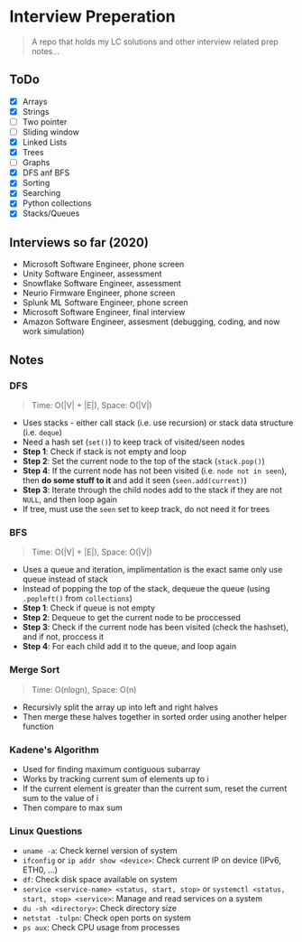 # Interview Preperation
> A repo that holds my LC solutions and other interview related prep notes...

## ToDo
- [x] Arrays
- [x] Strings
- [ ] Two pointer
- [ ] Sliding window
- [x] Linked Lists
- [X] Trees
- [ ] Graphs
- [X] DFS anf BFS
- [X] Sorting
- [X] Searching
- [X] Python collections
- [x] Stacks/Queues

## Interviews so far (2020)
- Microsoft Software Engineer, phone screen
- Unity Software Engineer, assessment
- Snowflake Software Engineer, assessment
- Neurio Firmware Engineer, phone screen
- Splunk ML Software Engineer, phone screen
- Microsoft Software Engineer, final interview
- Amazon Software Engineer, assesment (debugging, coding, and now work simulation)

## Notes

### DFS
> Time: O(|V| + |E|), Space: O(|V|)
* Uses stacks - either call stack (i.e. use recursion) or stack data structure (i.e. `deque`)
* Need a hash set (`set()`) to keep track of visited/seen nodes
* **Step 1**: Check if stack is not empty and loop
* **Step 2**: Set the current node to the top of the stack (`stack.pop()`)
* **Step 4**: If the current node has not been visited (i.e. `node not in seen`), then **do some stuff to it** and add it seen (`seen.add(current)`)
* **Step 3**: Iterate through the child nodes add to the stack if they are not `NULL`, and then loop again
* If tree, must use the `seen` set to keep track, do not need it for trees

### BFS
> Time: O(|V| + |E|), Space: O(|V|)
* Uses a queue and iteration, implimentation is the exact same only use queue instead of stack
* Instead of popping the top of the stack, dequeue the queue (using `.popleft()` from `collections`)
* **Step 1**: Check if queue is not empty
* **Step 2**: Dequeue to get the current node to be proccessed
* **Step 3**: Check if the current node has been visited (check the hashset), and if not, proccess it
* **Step 4**: For each child add it to the queue, and loop again

### Merge Sort
> Time: O(nlogn), Space: O(n)
* Recursivly split the array up into left and right halves
* Then merge these halves together in sorted order using another helper function

### Kadene's Algorithm
* Used for finding maximum contiguous subarray
* Works by tracking current sum of elements up to i
* If the current element is greater than the current sum, reset the current sum to the value of i
* Then compare to max sum

### Linux Questions
* `uname -a`: Check kernel version of system
* `ifconfig` or `ip addr show <device>`: Check current IP on device (IPv6, ETH0, ...)
* `df`: Check disk space available on system
* `service <service-name> <status, start, stop>` or `systemctl <status, start, stop> <service>`: Manage and read services on a system
* `du -sh <directory>`: Check directory size
* `netstat -tulpn`: Check open ports on system
* `ps aux`: Check CPU usage from processes




